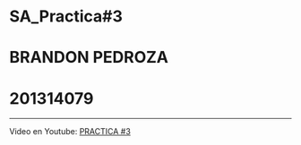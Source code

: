 # SA_Practica#3
# BRANDON PEDROZA

# 201314079
--------------
Video en Youtube: [PRACTICA #3](https://youtu.be/1T6-8DZpSHs)



